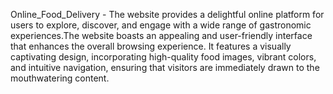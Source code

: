 Online_Food_Delivery - The website provides a delightful online platform for users to explore, discover, and engage with a wide range of gastronomic experiences.The website boasts an appealing and user-friendly interface that enhances the overall browsing experience. It features a visually captivating design, incorporating high-quality food images, vibrant colors, and intuitive navigation, ensuring that visitors are immediately drawn to the mouthwatering content.


